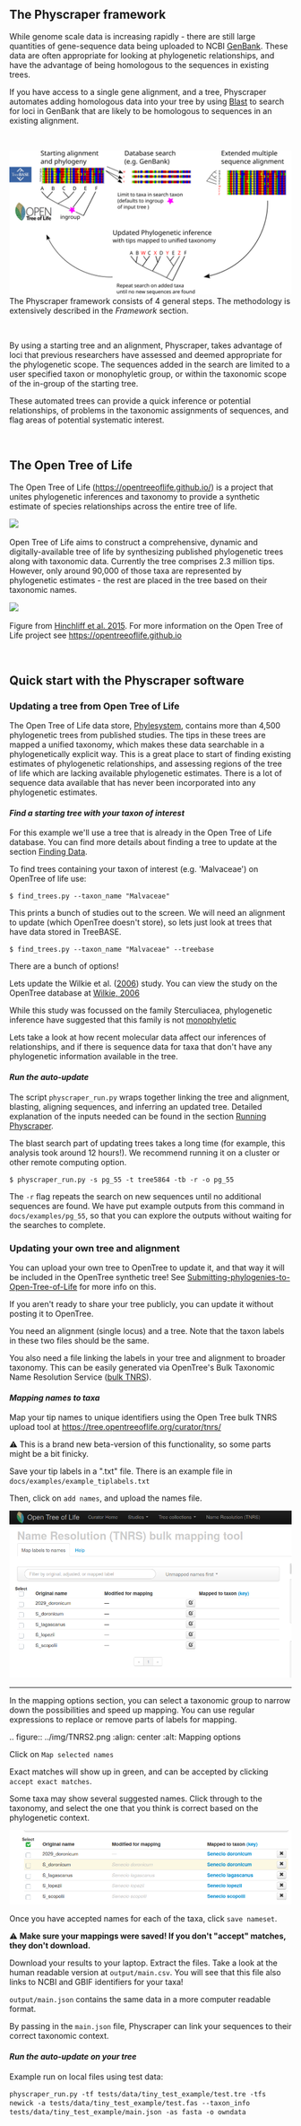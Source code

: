 
## The Physcraper framework

While genome scale data is increasing rapidly - there are still large quantities of gene-sequence data being uploaded to NCBI [GenBank](https://www.ncbi.nlm.nih.gov/genbank/statistics/).
These data are often appropriate for looking at phylogenetic relationships, and have the advantage of being homologous to the sequences in existing trees.

If you have access to a single gene alignment, and a tree, Physcraper automates adding homologous data into your tree by using [Blast](https://blast.ncbi.nlm.nih.gov/Blast.cgi) to search for loci in GenBank that are likely to be homologous to sequences in an existing alignment.

<br/>

![](../img/schematic.svg)
The Physcraper framework consists of 4 general steps. The methodology is extensively described in the *Framework* section.

<br/>

By using a starting tree and an alignment, Physcraper, takes advantage of loci that previous researchers have assessed and deemed appropriate for the phylogenetic scope.
The sequences added in the search are limited to a user specified taxon or monophyletic group, or within the taxonomic scope of the in-group of the starting tree.

These automated trees can provide a quick inference or potential relationships, of problems in the taxonomic assignments of sequences, and flag areas of potential systematic interest.

<br/>


## The Open Tree of Life

The Open Tree of Life (https://opentreeoflife.github.io/) is a project that unites phylogenetic inferences and taxonomy to provide a synthetic estimate of species relationships across the entire tree of life.

![](../img/otol_logo.png)

Open Tree of Life aims to construct a comprehensive, dynamic and digitally-available tree of life by synthesizing published phylogenetic trees along with taxonomic data.
Currently the tree comprises 2.3 million tips.
However, only around 90,000 of those taxa are represented by phylogenetic estimates - the rest are placed in the tree based on their taxonomic names.

![](../img/synthtreeleg.svg)

Figure from [Hinchliff et al. 2015](https://www.pnas.org/content/112/41/12764.short).
For more information on the Open Tree of Life project see https://opentreeoflife.github.io

<br/>

## Quick start with the Physcraper software

### Updating a tree from Open Tree of Life

The Open Tree of Life data store, [Phylesystem](https://academic.oup.com/bioinformatics/article/31/17/2794/183373), contains more than 4,500 phylogenetic trees from published studies.
The tips in these trees are mapped a unified taxonomy, which makes these data searchable in a phylogenetically explicit way.
This is a great place to start of finding existing estimates of phylogenetic relationships,
and assessing regions of the tree of life which are lacking available phylogenetic estimates.
There is a lot of sequence data available that has never been incorporated into any phylogenetic estimates.

#### *Find a starting tree with your taxon of interest*

For this example we'll use a tree that is already in the Open Tree of Life database. You can find more details about finding a tree to update at the section [Finding Data](https://physcraper.readthedocs.io/en/latest/find_trees.html).

To find trees containing your taxon of interest (e.g. 'Malvaceae') on OpenTree of life use:

    $ find_trees.py --taxon_name "Malvaceae"

This prints a bunch of studies out to the screen. We will need an alignment to update (which OpenTree doesn't store), so lets just look at trees that have data stored in TreeBASE.

    $ find_trees.py --taxon_name "Malvaceae" --treebase

There are a bunch of options!

Lets update the Wilkie et al. ([2006](https://doi.org/10.1600/036364406775971714)) study.
You can view the study on the OpenTree database at [Wilkie, 2006](https://tree.opentreeoflife.org/curator/study/view/pg_55)

While this study was focussed on the family Sterculiacea,
phylogenetic inference have suggested that this family is not [monophyletic]((https://tree.opentreeoflife.org/opentree/argus/ottol@996482))

Lets take a look at how recent molecular data affect our inferences of relationships, and if there is sequence data for taxa that don't have any phylogenetic information available in the tree.

#### *Run the auto-update*

The script `physcraper_run.py` wraps together linking the tree and alignment, blasting, aligning sequences, and inferring an updated tree.
Detailed explanation of the inputs needed can be found in the section [Running Physcraper](https://physcraper.readthedocs.io/en/latest/physcraper_run.html).

The blast search part of updating trees takes a long time (for example, this analysis took around 12 hours!). We recommend running it on a cluster or other remote computing option.


    $ physcraper_run.py -s pg_55 -t tree5864 -tb -r -o pg_55

The `-r` flag repeats the search on new sequences until no additional sequences are found.
We have put example outputs from this command in `docs/examples/pg_55`, so that you can explore the outputs without waiting for the searches to complete.

### Updating your own tree and alignment

You can upload your own tree to OpenTree to update it, and that way it will be included in the OpenTree synthetic tree!
See [Submitting-phylogenies-to-Open-Tree-of-Life](https://github.com/OpenTreeOfLife/opentree/wiki/Submitting-phylogenies-to-Open-Tree-of-Life) for more info on this.

If you aren't ready to share your tree publicly, you can update it without posting it to OpenTree.

You need an alignment (single locus) and a tree. Note that the taxon labels in these two files should be the same.

You also need a file linking the labels in your tree and alignment to broader taxonomy. This can be easily generated via OpenTree's Bulk Taxonomic Name Resolution Service ([bulk TNRS](https://tree.opentreeoflife.org/curator/tnrs/)).

#### *Mapping names to taxa*

Map your tip names to unique identifiers using the Open Tree bulk TNRS upload tool at https://tree.opentreeoflife.org/curator/tnrs/

<span>&#9888;</span> This is a brand new beta-version of this functionality, so some parts might be a bit finicky.

Save your tip labels in a ".txt" file. There is an example file in `docs/examples/example_tiplabels.txt`

Then, click on `add names`, and upload the names file.

![](../img/TNRS1.png)

***

In the mapping options section, you can select a taxonomic group to narrow down the possibilities and speed up mapping.
You can use regular expressions to replace or remove parts of labels for mapping.

.. figure:: ../img/TNRS2.png
   :align: center
   :alt: Mapping options


Click on `Map selected names`

Exact matches will show up in green, and can be accepted by clicking `accept exact matches`.

Some taxa may show several suggested names. Click through to the taxonomy, and select the one that you think is correct based on the phylogenetic context.

![](../img/TNRS3.png)

Once you have accepted names for each of the taxa, click `save nameset`.

<span>&#9888;</span> **Make sure your mappings were saved! If you don't "accept" matches, they don't download.**

Download your results to your laptop.
Extract the files.
Take a look at the human readable version at `output/main.csv`. You will see that this file also links to NCBI and GBIF identifiers for your taxa!

`output/main.json` contains the same data in a more computer readable format.

By passing in the `main.json` file, Physcraper can link your sequences to their correct taxonomic context.

#### *Run the auto-update on your tree*

Example run on local files using test data:

    physcraper_run.py -tf tests/data/tiny_test_example/test.tre -tfs newick -a tests/data/tiny_test_example/test.fas --taxon_info tests/data/tiny_test_example/main.json -as fasta -o owndata
